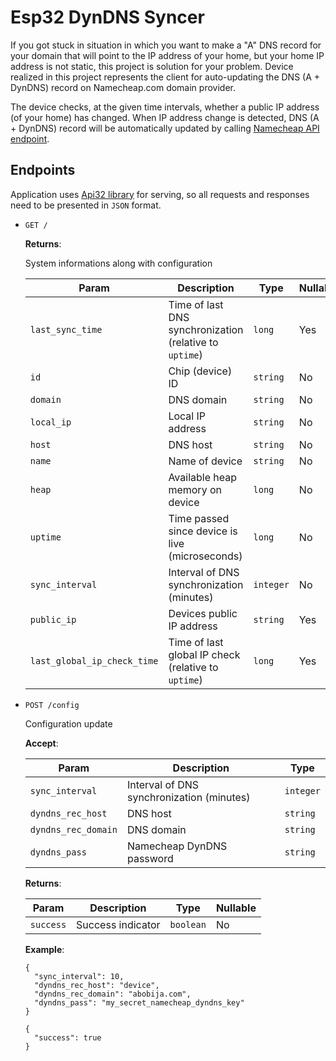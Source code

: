 # Esp32 DynDNS Syncer
If you got stuck in situation in which you want to make a "A" DNS record for your domain that will point to the IP address of your home, but your home IP address is not static, this project is solution for your problem. Device realized in this project represents the client for auto-updating the DNS (A + DynDNS) record on Namecheap.com domain provider.

The device checks, at the given time intervals, whether a public IP address (of your home) has changed. When IP address change is detected, DNS (A + DynDNS) record will be automatically updated by calling [Namecheap API endpoint](https://www.namecheap.com/support/knowledgebase/article.aspx/29/11/how-do-i-use-a-browser-to-dynamically-update-the-hosts-ip).

## Endpoints
Application uses [Api32 library](https://github.com/abobija/api32) for serving, so all requests and responses need to be presented in `JSON` format.

- `GET /`

  **Returns**: 
  
  System informations along with configuration
  
  | Param | Description | Type | Nullable |
  | --- | --- | --- | --- |
  | `last_sync_time` | Time of last DNS synchronization (relative to `uptime`) | `long` | Yes |
  | `id` | Chip (device) ID | `string` | No |
  | `domain` | DNS domain | `string` | No |
  | `local_ip` | Local IP address | `string` | No |
  | `host` | DNS host | `string` | No |
  | `name` | Name of device | `string` | No |
  | `heap` | Available heap memory on device | `long` | No |
  | `uptime` | Time passed since device is live (microseconds) | `long` | No |
  | `sync_interval` | Interval of DNS synchronization (minutes) | `integer` | No |
  | `public_ip` | Devices public IP address | `string` | Yes |
  | `last_global_ip_check_time` | Time of last global IP check (relative to `uptime`) | `long` | Yes |

- `POST /config`

  Configuration update
  
  **Accept**:
  
  | Param | Description | Type |
  | --- | --- | --- |
  | `sync_interval` | Interval of DNS synchronization (minutes) | `integer` |
  | `dyndns_rec_host` | DNS host | `string` |
  | `dyndns_rec_domain` | DNS domain | `string` |
  | `dyndns_pass` | Namecheap DynDNS password | `string` |
  
  **Returns**:
  
  | Param | Description | Type | Nullable |
  | --- | --- | --- | --- |
  | `success` | Success indicator | `boolean` | No |
  
  **Example**:
  
  ```
  {
    "sync_interval": 10,
    "dyndns_rec_host": "device",
    "dyndns_rec_domain": "abobija.com",
    "dyndns_pass": "my_secret_namecheap_dyndns_key"
  }
  ```
  
  ```
  {
    "success": true
  }
  ```

